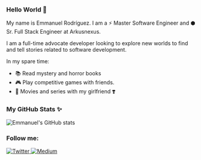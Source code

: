 ### Hello World 👋

My name is Emmanuel Rodríguez. I am a ⚡️ Master Software Engineer and ⬢ Sr. Full Stack Engineer at Arkusnexus.

I am a full-time advocate developer looking to explore new worlds to find and tell stories related to software development.

In my spare time:
- 📚 Read mystery and horror books
- 🎮 Play competitive games with friends.
- 🍿 Movies and series with my girlfriend ❣️

### My GitHub Stats ✨

![Emmanuel's GitHub stats](https://github-readme-stats.vercel.app/api?username=roremDev&show_icons=true&theme=nord)

### Follow me:
<p>
  <a href="https://twitter.com/roremDev">
    <img src="https://img.shields.io/badge/Twitter-blue?style=for-the-badge&logo=Twitter" alt="Twitter" />
  </a>
  <a href="https://medium.com/@roremDev">
    <img src="https://img.shields.io/badge/Medium-black?style=for-the-badge&logo=Medium" alt="Medium" />
  </a>
</p>
